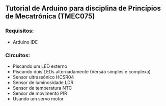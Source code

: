 ## Tutorial de Arduino para disciplina de Princípios de Mecatrônica (TMEC075)

### Requisitos:
*   Arduino IDE

### Circuitos:
*   Piscando um LED externo
*   Piscando dois LEDs alternadamente (Versão simples e complexa)
*   Sensor ultrassônico HCSR04
*   Sensor de luminosidade LDR
*   Sensor de temperatura NTC
*   Sensor de movimento PIR
*   Usando um servo motor